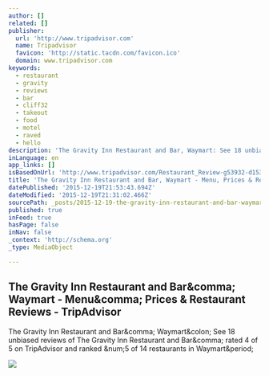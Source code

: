 ```yaml
---
author: []
related: []
publisher:
  url: 'http://www.tripadvisor.com'
  name: Tripadvisor
  favicon: 'http://static.tacdn.com/favicon.ico'
  domain: www.tripadvisor.com
keywords:
  - restaurant
  - gravity
  - reviews
  - bar
  - cliff32
  - takeout
  - food
  - motel
  - raved
  - hello
description: 'The Gravity Inn Restaurant and Bar, Waymart: See 18 unbiased reviews of The Gravity Inn Restaurant and Bar, rated 4 of 5 on TripAdvisor and ranked #5 of 14 restaurants in Waymart.'
inLanguage: en
app_links: []
isBasedOnUrl: 'http://www.tripadvisor.com/Restaurant_Review-g53932-d1535243-Reviews-or10-The_Gravity_Inn_Restaurant_and_Bar-Waymart_Pocono_Mountains_Region_Pennsylvan.html#REVIEWS'
title: 'The Gravity Inn Restaurant and Bar, Waymart - Menu, Prices & Restaurant Reviews - TripAdvisor'
datePublished: '2015-12-19T21:53:43.694Z'
dateModified: '2015-12-19T21:31:02.466Z'
sourcePath: _posts/2015-12-19-the-gravity-inn-restaurant-and-bar-waymart-menu-prices-and.md
published: true
inFeed: true
hasPage: false
inNav: false
_context: 'http://schema.org'
_type: MediaObject

---
```

<article style=""><h1>The Gravity Inn Restaurant and Bar&amp;comma; Waymart - Menu&amp;comma; Prices &amp; Restaurant Reviews - TripAdvisor</h1><p>The Gravity Inn Restaurant and Bar&amp;comma; Waymart&amp;colon; See 18 unbiased reviews of The Gravity Inn Restaurant and Bar&amp;comma; rated 4 of 5 on TripAdvisor and ranked &amp;num;5 of 14 restaurants in Waymart&amp;period;</p><img src="http://media-cdn.tripadvisor.com/media/photo-s/08/cf/0e/f2/gravity-inn-restaurant.jpg" /></article>